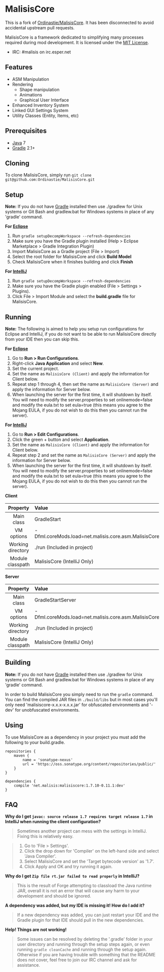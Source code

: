MalisisCore
=============
This is a fork of [Ordinastie/MalisisCore](https://github.com/Ordinastie/MalisisCore/tree/1.7). It has been disconnected to avoid accidental upstream pull requests.

MalisisCore is a framework dedicated to simplifying many processes required during mod development. It is licensed under the [MIT License].

* IRC: #malisis on irc.esper.net

## Features
* ASM Manipulation
* Rendering
  * Shape manipulation
  * Animations
  * Graphical User Interface
* Enhanced Inventory System
* Linked GUI Settings System
* Utility Classes (Entity, Items, etc)

## Prerequisites
* [Java] 7
* [Gradle] 2.1+

## Cloning
To clone MalisisCore, simply run `git clone git@github.com:Ordinastie/MalisisCore.git`

## Setup
__Note:__ If you do not have [Gradle] installed then use ./gradlew for Unix systems or Git Bash and gradlew.bat for Windows systems in place of any 'gradle' command.

__For [Eclipse]__
  1. Run `gradle setupDecompWorkspace --refresh-dependencies`
  2. Make sure you have the Gradle plugin installed (Help > Eclipse Marketplace > Gradle Integration Plugin)
  3. Import MalisisCore as a Gradle project (File > Import)
  4. Select the root folder for MalisisCore  and click **Build Model**
  5. Check MalisisCore when it finishes building and click **Finish**

__For [IntelliJ]__
  1. Run `gradle setupDecompWorkspace --refresh-dependencies`
  2. Make sure you have the Gradle plugin enabled (File > Settings > Plugins).
  3. Click File > Import Module and select the **build.gradle** file for MalisisCore.

## Running
__Note:__ The following is aimed to help you setup run configurations for Eclipse and IntelliJ, if you do not want to be able to run MalisisCore  directly from your IDE then you can skip this.

__For [Eclipse]__
  1. Go to **Run > Run Configurations**.
  2. Right-click **Java Application** and select **New**.
  3. Set the current project.
  4. Set the name as `MalisisCore (Client)` and apply the information for Client below.
  5. Repeat step 1 through 4, then set the name as `MalisisCore (Server)` and apply the information for Server below.
  6. When launching the server for the first time, it will shutdown by itself. You will need to modify the server.properties to set onlinemode=false and modify the eula.txt to set eula=true (this means you agree to the Mojang EULA, if you do not wish to do this then you cannot run the server).


__For [IntelliJ]__
  1. Go to **Run > Edit Configurations**.
  2. Click the green + button and select **Application**.
  3. Set the name as `MalisisCore (Client)` and apply the information for Client below.
  4. Repeat step 2 and set the name as `MalisisCore (Server)` and apply the information for Server below.
  5. When launching the server for the first time, it will shutdown by itself. You will need to modify the server.properties to set onlinemode=false and modify the eula.txt to set eula=true (this means you agree to the Mojang EULA, if you do not wish to do this then you cannot run the server).

__Client__

|     Property      | Value                                                      |
|:-----------------:|:-----------------------------------------------------------|
|    Main class     | GradleStart                                                |
|    VM options     | -Dfml.coreMods.load=net.malisis.core.asm.MalisisCorePlugin |
| Working directory | ./run (Included in project)                                |
| Module classpath  | MalisisCore (IntelliJ Only)                                |

__Server__

|     Property      | Value                                                      |
|:-----------------:|:-----------------------------------------------------------|
|    Main class     | GradleStartServer                                          |
|    VM options     | -Dfml.coreMods.load=net.malisis.core.asm.MalisisCorePlugin |
| Working directory | ./run (Included in project)                                |
| Module classpath  | MalisisCore (IntelliJ Only)                                |


## Building
__Note:__ If you do not have [Gradle] installed then use ./gradlew for Unix systems or Git Bash and gradlew.bat for Windows systems in place of any 'gradle' command.

In order to build MalisisCore you simply need to run the `gradle` command. You can find the compiled JAR files in `./build/libs` but in most cases you'll only need 'malisiscore-x.x.x-x.x.x.jar' for obfuscated environments and '-dev' for unobfuscated environments.

## Using
To use MalisisCore as a dependency in your project you must add the following to your build.gradle.

```
repositories {
    maven {
        name = 'sonatype-nexus'
        url = 'https://oss.sonatype.org/content/repositories/public/'
    }
}

dependencies {
    compile 'net.malisis:malisiscore:1.7.10-0.11.1:dev'
}
```

## FAQ
__Why do I get `javac: source release 1.7 requires target release 1.7` in IntelliJ when running the client configuration?__
>Sometimes another project can mess with the settings in IntelliJ. Fixing this is relatively easy.

>1. Go to 'File > Settings'.
>2. Click the drop down for 'Compiler' on the left-hand side and select 'Java Compiler'.
>3. Select MalisisCore and set the 'Target bytecode version' as '1.7'.
>4. Click Apply and OK and try running it again.

__Why do I get `Zip file rt.jar failed to read properly` in IntelliJ?__
>This is the result of Forge attempting to classload the Java runtime JAR, overall it is not an error that will cause any harm to your development and should be ignored.

__A dependency was added, but my IDE is missing it! How do I add it?__
>If a new dependency was added, you can just restart your IDE and the Gradle plugin for that IDE should pull in the new dependencies.

__Help! Things are not working!__
>Some issues can be resolved by deleting the '.gradle' folder in your user directory and running through the setup steps again, or even running `gradle cleanCache` and running through the setup again. Otherwise if you are having trouble with something that the README does not cover, feel free to join our IRC channel and ask for assistance.

[Eclipse]: http://www.eclipse.org/
[Gradle]: http://www.gradle.org/
[IntelliJ]: http://www.jetbrains.com/idea/
[Java]: http://java.oracle.com/
[MIT License]: http://www.tldrlegal.com/license/mit-license
